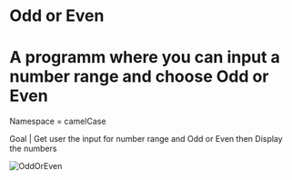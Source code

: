 # Odd or Even
<h1>A programm where you can input a number range and choose Odd or Even </h1>

Namespace = camelCase

Goal | Get user the input for number range and Odd or Even then Display the numbers

![OddOrEven](https://user-images.githubusercontent.com/65002100/195455158-5334a0e8-2959-4c42-aa0e-e964e2cf3776.gif)
